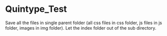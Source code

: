 # Quintype_Test


Save all the files in single parent folder (all css files in css folder, js files in js folder, images in img folder). Let the index folder out of the sub directory.
